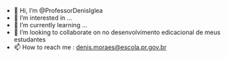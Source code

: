 - 👋 Hi, I’m @ProfessorDenisIglea
- 👀 I’m interested in ...
- 🌱 I’m currently learning ...
- 💞️ I’m looking to collaborate on no desenvolvimento edicacional de meus estudantes
- 📫 How to reach me : denis.moraes@escola.pr.gov.br

<!---
ProfessorDenisIglea/ProfessorDenisIglea is a ✨ special ✨ repository because its `README.md` (this file) appears on your GitHub profile.
You can click the Preview link to take a look at your changes.
--->
